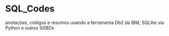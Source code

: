 # SQL_Codes
anotações, códigos e resumos usando a ferramenta Db2 da IBM, SQLlite via Python e outros SGBDs 
